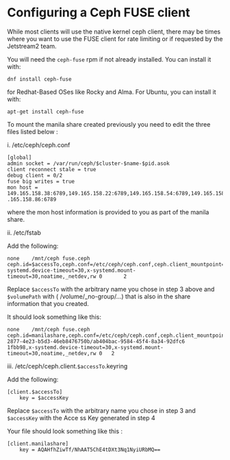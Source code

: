 # Configuring a Ceph FUSE client

While most clients will use the native kernel ceph client, there may be times where you want to use the FUSE client for rate limiting or if requested by the Jetstream2 team.

You will need the `ceph-fuse` rpm if not already installed. You can install it with:

    dnf install ceph-fuse

for Redhat-Based OSes like Rocky and Alma. For Ubuntu, you can install it with:

    apt-get install ceph-fuse

To mount the manila share created previously you need to edit the three files listed below :

i. /etc/ceph/ceph.conf

```
[global]
admin socket = /var/run/ceph/$cluster-$name-$pid.asok
client reconnect stale = true
debug client = 0/2
fuse big writes = true
mon host = 149.165.158.38:6789,149.165.158.22:6789,149.165.158.54:6789,149.165.158.70:6789,149    .165.158.86:6789
```

where the mon host information is provided to you as part of the manila share.

ii. /etc/fstab

Add the following:

```
none    /mnt/ceph fuse.ceph   ceph.id=$accessTo,ceph.conf=/etc/ceph/ceph.conf,ceph.client_mountpoint=$volumePath,x-systemd.device-timeout=30,x-systemd.mount-timeout=30,noatime,_netdev,rw 0       2
```

Replace `$accessTo` with the arbitrary name you chose in step 3 above and `$volumePath` with (    /volume/\_no-group/...) that is also in the share information that you created.

It should look something like this:

```
none    /mnt/ceph fuse.ceph   ceph.id=manilashare,ceph.conf=/etc/ceph/ceph.conf,ceph.client_mountpoint=/volumes/_nogroup/fe4f8ad4-2877-4e23-b5d3-46eb8476750b/ab404bac-9584-45f4-8a34-92dfc6    1fbb98,x-systemd.device-timeout=30,x-systemd.mount-timeout=30,noatime,_netdev,rw 0   2
```

iii.  /etc/ceph/ceph.client.`$accessTo`.keyring

Add the following:

```
[client.$accessTo]
    key = $accessKey
```

Replace `$accessTo` with the arbitrary name you chose in step 3 and `$accessKey` with the Acce    ss Key generated in step 4

Your file should look something like this :

```
[client.manilashare]
    key = AQAHfhZiwTf/NhAAT5ChE4tDXt3Nq1NyiURbMQ==
```
